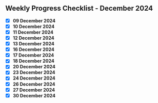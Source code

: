 ## Weekly Progress Checklist - December 2024

- [X] **09 December 2024**
- [X] **10 December 2024**
- [X] **11 December 2024**
- [X] **12 December 2024**
- [X] **13 December 2024**
- [X] **16 December 2024**
- [X] **17 December 2024**
- [X] **18 December 2024**
- [X] **20 December 2024**
- [X] **23 December 2024**
- [X] **24 December 2024**
- [X] **26 December 2024**
- [X] **27 December 2024**
- [X] **30 December 2024**
